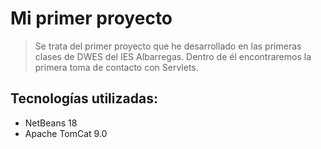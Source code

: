 # Mi primer proyecto
> Se trata del primer proyecto que he desarrollado en las primeras clases de DWES del IES Albarregas.
Dentro de él encontraremos la primera toma de contacto con Servlets.
## Tecnologías utilizadas:
- NetBeans 18
- Apache TomCat 9.0

